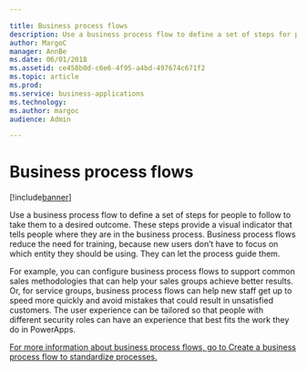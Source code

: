 ```yaml
---

title: Business process flows
description: Use a business process flow to define a set of steps for people to follow to take them to a desired outcome.
author: MargoC
manager: AnnBe
ms.date: 06/01/2018
ms.assetid: ce458b0d-c6e6-4f95-a4bd-497674c671f2
ms.topic: article
ms.prod: 
ms.service: business-applications
ms.technology: 
ms.author: margoc
audience: Admin

---
```

#  Business process flows 




[!include[banner](../../includes/banner.md)]

Use a business process flow to define a set of steps for people to follow to
take them to a desired outcome. These steps provide a visual indicator that
tells people where they are in the business process. Business process flows
reduce the need for training, because new users don’t have to focus on which
entity they should be using. They can let the process guide them.

For example, you can configure business process flows to support common sales
methodologies that can help your sales groups achieve better results. Or, for
service groups, business process flows can help new staff get up to speed more
quickly and avoid mistakes that could result in unsatisfied customers. The user
experience can be tailored so that people with different security roles can have
an experience that best fits the work they do in PowerApps.

[For more information about business process flows, go to Create a business
process flow to standardize
processes.](https://docs.microsoft.com/en-us/dynamics365/customer-engagement/customize/create-business-process-flow)
